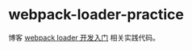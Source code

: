 # webpack-loader-practice

博客 [webpack loader 开发入门](https://xuwenchao.site/blogs/webpack-write-a-loader.html) 相关实践代码。
